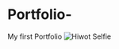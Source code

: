 # Portfolio-
My first Portfolio
![Hiwot Selfie](https://user-images.githubusercontent.com/47074350/119899540-35a09e00-bf11-11eb-82fa-14273493928c.jpg)

